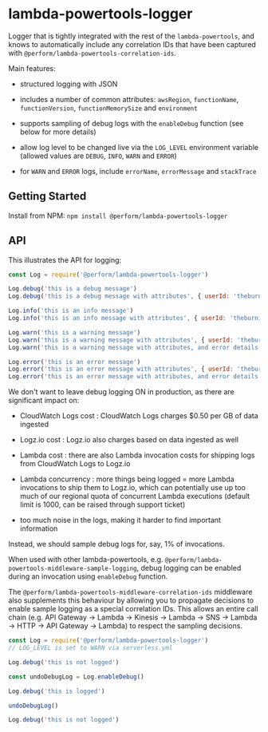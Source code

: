 # lambda-powertools-logger

Logger that is tightly integrated with the rest of the `lambda-powertools`, and knows to automatically include any correlation IDs that have been captured with `@perform/lambda-powertools-correlation-ids`.

Main features:

* structured logging with JSON

* includes a number of common attributes: `awsRegion`, `functionName`, `functionVersion`, `functionMemorySize` and `environment`

* supports sampling of debug logs with the `enableDebug` function (see below for more details)

* allow log level to be changed live via the `LOG_LEVEL` environment variable (allowed values are `DEBUG`, `INFO`, `WARN` and `ERROR`)

* for `WARN` and `ERROR` logs, include `errorName`, `errorMessage` and `stackTrace`

## Getting Started

Install from NPM: `npm install @perform/lambda-powertools-logger`

## API

This illustrates the API for logging:

```js
const Log = require('@perform/lambda-powertools-logger')

Log.debug('this is a debug message')
Log.debug('this is a debug message with attributes', { userId: 'theburningmonk' })

Log.info('this is an info message')
Log.info('this is an info message with attributes', { userId: 'theburningmonk' })

Log.warn('this is a warning message')
Log.warn('this is a warning message with attributes', { userId: 'theburningmonk' })
Log.warn('this is a warning message with attributes, and error details', { userId: 'theburningmonk' }, new Error('oops'))

Log.error('this is an error message')
Log.error('this is an error message with attributes', { userId: 'theburningmonk' })
Log.error('this is an error message with attributes, and error details', { userId: 'theburningmonk' }, new Error('oops'))
```

We don't want to leave debug logging ON in production, as there are significant impact on:

* CloudWatch Logs cost : CloudWatch Logs charges $0.50 per GB of data ingested

* Logz.io cost : Logz.io also charges based on data ingested as well

* Lambda cost : there are also Lambda invocation costs for shipping logs from CloudWatch Logs to Logz.io

* Lambda concurrency : more things being logged = more Lambda invocations to ship them to Logz.io, which can potentially use up too much of our regional quota of concurrent Lambda executions (default limit is 1000, can be raised through support ticket)

* too much noise in the logs, making it harder to find important information

Instead, we should sample debug logs for, say, 1% of invocations.

When used with other lambda-powertools, e.g. `@perform/lambda-powertools-middleware-sample-logging`, debug logging can be enabled during an invocation using `enableDebug` function.

The `@perform/lambda-powertools-middleware-correlation-ids` middleware also supplements this behaviour by allowing you to propagate decisions to enable sample logging as a special correlation IDs. This allows an entire call chain (e.g. API Gateway -> Lambda -> Kinesis -> Lambda -> SNS -> Lambda -> HTTP -> API Gateway -> Lambda) to respect the sampling decisions.

```js
const Log = require('@perform/lambda-powertools-logger')
// LOG_LEVEL is set to WARN via serverless.yml

Log.debug('this is not logged')

const undoDebugLog = Log.enableDebug()

Log.debug('this is logged')

undoDebugLog()

Log.debug('this is not logged')
```